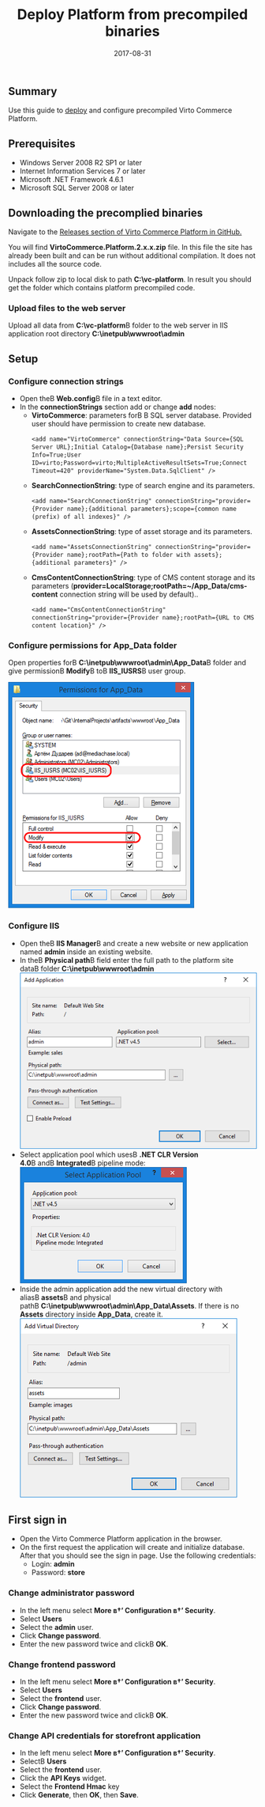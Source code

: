 ﻿---
aliases:
  - docs/vc2devguide/deployment/platform-deployment/deploy-web-applications-to-dedicated-server
date: '2017-08-31'
layout: docs
title: 'Deploy Platform from precompiled binaries'

---
## Summary

Use this guide to <a class="crosslink" href="https://virtocommerce.com/ecommerce-hosting" target="_blank">deploy</a> and configure precompiled Virto Commerce Platform.

## Prerequisites

* Windows Server 2008 R2 SP1 or later
* Internet Information Services 7 or later
* Microsoft .NET Framework 4.6.1
* Microsoft SQL Server 2008 or later

## Downloading the precomplied binaries

Navigate to the <a href="https://github.com/VirtoCommerce/vc-platform/releases" rel="nofollow">Releases section of Virto Commerce Platform in GitHub.</a>

You will find **VirtoCommerce.Platform.2.x.x.zip** file. In this file the site has already been built and can be run without additional compilation. It does not includes all the source code.

Unpack follow zip to local disk to path **C:\vc-platform**. In result you should get the folder which contains platform precompiled code.

### Upload files to the web server

Upload all data from **C:\vc-platform**В folder to the web server in IIS application root directory **C:\inetpub\wwwroot\admin**

## Setup

### Configure connection strings

* Open theВ **Web.config**В file in a text editor.
* In the **connectionStrings** section add or change **add** nodes:
  * **VirtoCommerce**: parameters forВ В SQL server database. Provided user should have permission to create new database.
    ```
    <add name="VirtoCommerce" connectionString="Data Source={SQL Server URL};Initial Catalog={Database name};Persist Security Info=True;User ID=virto;Password=virto;MultipleActiveResultSets=True;Connect Timeout=420" providerName="System.Data.SqlClient" />
    ```
  * **SearchConnectionString**: type of search engine and its parameters.
    ```
    <add name="SearchConnectionString" connectionString="provider={Provider name};{additional parameters};scope={common name (prefix) of all indexes}" />
    ```
  * **AssetsConnectionString**: type of asset storage and its parameters.
    ```
    <add name="AssetsConnectionString" connectionString="provider={Provider name};rootPath={Path to folder with assets};{additional parameters}" />
    ```
  * **CmsContentConnectionString**: type of CMS content storage and its parameters (**provider=LocalStorage;rootPath=~/App_Data/cms-content** connection string will be used by default)..
    ```
    <add name="CmsContentConnectionString" connectionString="provider={Provider name};rootPath={URL to CMS content location}" />
    ```

### Configure permissions for App_Data folder

Open properties forВ **C:\inetpub\wwwroot\admin\App_Data**В folder and give permissionВ **Modify**В toВ **IIS_IUSRS**В user group.

![Setting App_Data folder security options](../../../assets/images/docs/image2015-3-18_16-44-47.png "Setting App_Data folder security options")

### Configure IIS

* Open theВ **IIS Manager**В and create a new website or new application named **admin** inside an existing website.
* In theВ **Physical path**В field enter the full path to the platform site dataВ folder **C:\inetpub\wwwroot\admin**
![Website configuration in IIS](../../../assets/images/docs/add-admin-application-binaries.png "Website configuration in IIS")
* Select application pool which usesВ **.NET CLR Version 4.0**В andВ **Integrated**В pipeline mode:
![Select application pool for Virto Commerce Platform](../../../assets/images/docs/image2015-3-19_9-39-32.png "Select application pool for Virto Commerce Platform")
* Inside the admin application add the new virtual directory with aliasВ **assets**В and physical pathВ **C:\inetpub\wwwroot\admin\App_Data\Assets**. If there is no **Assets** directory inside **App_Data**, create it.
![Create a virtual folder for Virto Commerce Platform assets](../../../assets/images/docs/create-platform-assets-virtual-folder-binaries.png "Create a virtual folder for Virto Commerce Platform assets")

## First sign in

* Open the Virto Commerce Platform application in the browser.
* On the first request the application will create and initialize database. After that you should see the sign in page. Use the following credentials:
  * Login: **admin**
  * Password: **store**

### Change administrator password

* In the left menu select **More в†’ Configuration в†’ Security**.
* Select **Users**
* Select the **admin** user.
* Click **Change password**.
* Enter the new password twice and clickВ **OK**.

### Change frontend password

* In the left menu select **More в†’ Configuration в†’ Security**.
* Select **Users**
* Select the **frontend** user.
* Click **Change password**.
* Enter the new password twice and clickВ **OK**.

### Change API credentials for storefront application

* In the left menu select **More в†’ Configuration в†’ Security**.
* SelectВ **Users**
* Select the **frontend** user.
* Click the **API Keys** widget.
* Select the **Frontend Hmac** key
* Click **Generate**, then **OK**, then **Save**.
